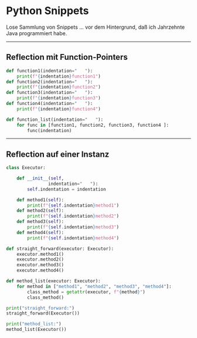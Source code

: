# Python Snippets

Lose Sammlung von Snippets ... vor dem Hintergrund, daß ich Jahrzehnte Java programmiert habe.

---

## Reflection mit Function-Pointers

```python
def function1(indentation="   "):
    print(f"{indentation}function1")
def function2(indentation="   "):
    print(f"{indentation}function2")
def function3(indentation="   "):
    print(f"{indentation}function3")
def function4(indentation="   "):
    print(f"{indentation}function4")

def function_list(indentation="   "):
    for func in [function1, function2, function3, function4 ]:
        func(indentation)
```

---

## Reflection auf einer Instanz

```python
class Executor:

    def __init__(self,
                indentation="   "):
        self.indentation = indentation

    def method1(self):
        print(f"{self.indentation}method1")
    def method2(self):
        print(f"{self.indentation}method2")
    def method3(self):
        print(f"{self.indentation}method3")
    def method4(self):
        print(f"{self.indentation}method4")

def straight_forward(executor: Executor):
    executor.method1()
    executor.method2()
    executor.method3()
    executor.method4()

def method_list(executor: Executor):
    for method in ["method1", "method2", "method3", "method4"]:
        class_method = getattr(executor, f"{method}")
        class_method()

print("straight_forward:")
straight_forward(Executor())

print("method_list:")
method_list(Executor())
```
